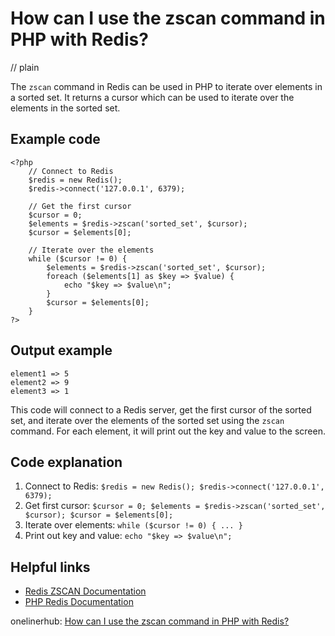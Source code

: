 # How can I use the zscan command in PHP with Redis?
// plain

The `zscan` command in Redis can be used in PHP to iterate over elements in a sorted set. It returns a cursor which can be used to iterate over the elements in the sorted set.

## Example code

```
<?php
    // Connect to Redis
    $redis = new Redis();
    $redis->connect('127.0.0.1', 6379);

    // Get the first cursor
    $cursor = 0;
    $elements = $redis->zscan('sorted_set', $cursor);
    $cursor = $elements[0];

    // Iterate over the elements
    while ($cursor != 0) {
        $elements = $redis->zscan('sorted_set', $cursor);
        foreach ($elements[1] as $key => $value) {
            echo "$key => $value\n";
        }
        $cursor = $elements[0];
    }
?>
```
## Output example

```
element1 => 5
element2 => 9
element3 => 1
```

This code will connect to a Redis server, get the first cursor of the sorted set, and iterate over the elements of the sorted set using the `zscan` command. For each element, it will print out the key and value to the screen.

## Code explanation

1. Connect to Redis: `$redis = new Redis(); $redis->connect('127.0.0.1', 6379);`
2. Get first cursor: `$cursor = 0; $elements = $redis->zscan('sorted_set', $cursor); $cursor = $elements[0];`
3. Iterate over elements: `while ($cursor != 0) { ... }`
4. Print out key and value: `echo "$key => $value\n";`

## Helpful links
- [Redis ZSCAN Documentation](https://redis.io/commands/zscan)
- [PHP Redis Documentation](https://www.php.net/manual/en/book.redis.php)

onelinerhub: [How can I use the zscan command in PHP with Redis?](https://onelinerhub.com/predis/how-can-i-use-the-zscan-command-in-php-with-redis)